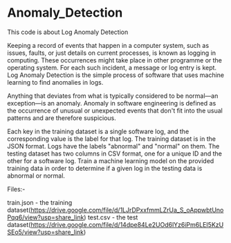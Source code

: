 # Anomaly_Detection
This code is about Log Anomaly Detection

Keeping a record of events that happen in a computer system, such as issues, faults, or just details on current processes, is known as logging in computing. These occurrences might take place in other programme or the operating system. For each such incident, a message or log entry is kept. Log Anomaly Detection is the simple process of software that uses machine learning to find anomalies in logs.

Anything that deviates from what is typically considered to be normal—an exception—is an anomaly. Anomaly in software engineering is defined as the occurrence of unusual or unexpected events that don't fit into the usual patterns and are therefore suspicious.

Each key in the training dataset is a single software log, and the corresponding value is the label for that log. The training dataset is in the JSON format. Logs have the labels "abnormal" and "normal" on them. The testing dataset has two columns in CSV format, one for a unique ID and the other for a software log. Train a machine learning model on the provided training data in order to determine if a given log in the testing data is abnormal or normal.

Files:-

train.json - the training dataset(https://drive.google.com/file/d/1LJrDPxxfmmLZrUa_S_oAppwbtUnoPqq6/view?usp=share_link)
test.csv - the test dataset(https://drive.google.com/file/d/14dpe84Le2UOd6lYz6iPm6LEI5KzUSEo5/view?usp=share_link)
